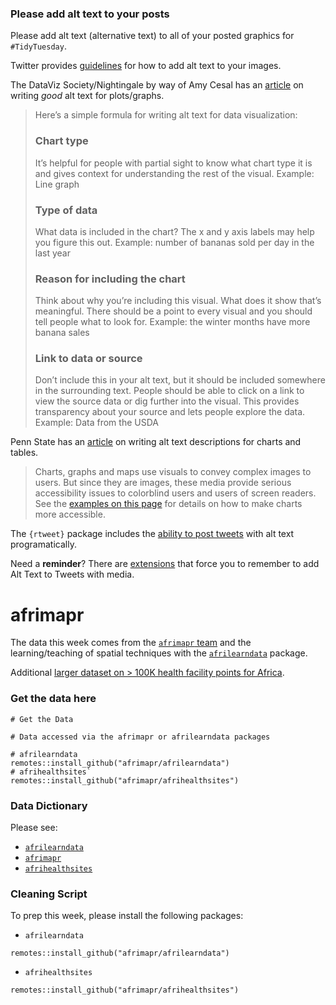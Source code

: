 ### Please add alt text to your posts

Please add alt text (alternative text) to all of your posted graphics for `#TidyTuesday`. 

Twitter provides [guidelines](https://help.twitter.com/en/using-twitter/picture-descriptions) for how to add alt text to your images.

The DataViz Society/Nightingale by way of Amy Cesal has an [article](https://medium.com/nightingale/writing-alt-text-for-data-visualization-2a218ef43f81) on writing _good_ alt text for plots/graphs.

> Here’s a simple formula for writing alt text for data visualization:
> ### Chart type
> It’s helpful for people with partial sight to know what chart type it is and gives context for understanding the rest of the visual.
> Example: Line graph
> ### Type of data
> What data is included in the chart? The x and y axis labels may help you figure this out.
> Example: number of bananas sold per day in the last year
> ### Reason for including the chart
> Think about why you’re including this visual. What does it show that’s meaningful. There should be a point to every visual and you should tell people what to look for.
> Example: the winter months have more banana sales
> ### Link to data or source
> Don’t include this in your alt text, but it should be included somewhere in the surrounding text. People should be able to click on a link to view the source data or dig further into the visual. This provides transparency about your source and lets people explore the data.
> Example: Data from the USDA

Penn State has an [article](https://accessibility.psu.edu/images/charts/) on writing alt text descriptions for charts and tables.

> Charts, graphs and maps use visuals to convey complex images to users. But since they are images, these media provide serious accessibility issues to colorblind users and users of screen readers. See the [examples on this page](https://accessibility.psu.edu/images/charts/) for details on how to make charts more accessible.

The `{rtweet}` package includes the [ability to post tweets](https://docs.ropensci.org/rtweet/reference/post_tweet.html) with alt text programatically.

Need a **reminder**? There are [extensions](https://chrome.google.com/webstore/detail/twitter-required-alt-text/fpjlpckbikddocimpfcgaldjghimjiik/related) that force you to remember to add Alt Text to Tweets with media.

# afrimapr

The data this week comes from the [`afrimapr` team](https://github.com/afrimapr) and the learning/teaching of spatial techniques with the [`afrilearndata`](https://afrimapr.github.io/afrilearndata/) package.

Additional [larger dataset on > 100K health facility points for Africa](https://github.com/afrimapr/afrihealthsites).

### Get the data here

```{r}
# Get the Data

# Data accessed via the afrimapr or afrilearndata packages

# afrilearndata
remotes::install_github("afrimapr/afrilearndata")
# afrihealthsites`
remotes::install_github("afrimapr/afrihealthsites")
```

### Data Dictionary

Please see:

- [`afrilearndata`](https://github.com/afrimapr/afrilearndata)  
- [`afrimapr`](https://github.com/afrimapr)  
- [`afrihealthsites`](https://github.com/afrimapr/afrihealthsites)  

### Cleaning Script

To prep this week, please install the following packages:

- `afrilearndata`  

```
remotes::install_github("afrimapr/afrilearndata")
```

- `afrihealthsites`

```
remotes::install_github("afrimapr/afrihealthsites")
```
